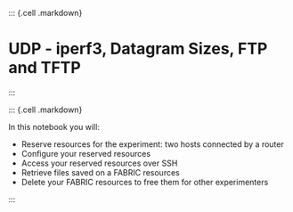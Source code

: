 
::: {.cell .markdown}

# UDP - iperf3, Datagram Sizes, FTP and TFTP

:::

::: {.cell .markdown}

In this notebook you will:

* Reserve resources for the experiment: two hosts connected by a router
* Configure your reserved resources
* Access your reserved resources over SSH
* Retrieve files saved on a FABRIC resources
* Delete your FABRIC resources to free them for other experimenters 

:::

